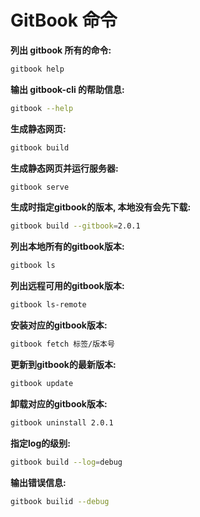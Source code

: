# GitBook 命令

**列出 gitbook 所有的命令:**

```bash
gitbook help
```

**输出 gitbook-cli 的帮助信息:**

```bash
gitbook --help
```

**生成静态网页:**

```bash
gitbook build
```

**生成静态网页并运行服务器:**

```bash
gitbook serve
```

**生成时指定gitbook的版本, 本地没有会先下载:**

```bash
gitbook build --gitbook=2.0.1
```

**列出本地所有的gitbook版本:**

```bash
gitbook ls
```

**列出远程可用的gitbook版本:**

```bash
gitbook ls-remote
```

**安装对应的gitbook版本:**

```bash
gitbook fetch 标签/版本号
```

**更新到gitbook的最新版本:**

```bash
gitbook update
```

**卸载对应的gitbook版本:**

```bash
gitbook uninstall 2.0.1
```

**指定log的级别:**

```bash
gitbook build --log=debug
```

**输出错误信息:**

```bash
gitbook builid --debug
```